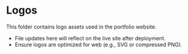 # Logos

This folder contains logo assets used in the portfolio website.

- File updates here will reflect on the live site after deployment.
- Ensure logos are optimized for web (e.g., SVG or compressed PNG).


